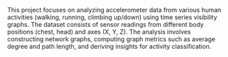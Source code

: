 This project focuses on analyzing accelerometer data from various human activities (walking, running, climbing up/down) using time series visibility graphs. The dataset consists of sensor readings from different body positions (chest, head) and axes (X, Y, Z). The analysis involves constructing network graphs, computing graph metrics such as average degree and path length, and deriving insights for activity classification.
